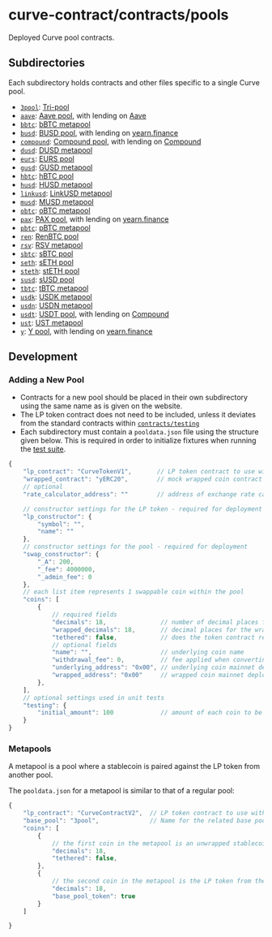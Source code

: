 # curve-contract/contracts/pools

Deployed Curve pool contracts.

## Subdirectories

Each subdirectory holds contracts and other files specific to a single Curve pool.

- [`3pool`](3pool): [Tri-pool](https://www.curve.fi/3pool)
- [`aave`](aave): [Aave pool](https://www.curve.fi/aave), with lending on [Aave](https://www.aave.com/)
- [`bbtc`](bbtc): [bBTC metapool](https://www.curve.fi/bbtc)
- [`busd`](busd): [BUSD pool](https://www.curve.fi/busd), with lending on [yearn.finance](https://yearn.finance/)
- [`compound`](compound): [Compound pool](https://www.curve.fi/compound), with lending on [Compound](https://compound.finance/)
- [`dusd`](dusd): [DUSD metapool](https://www.curve.fi/dusd)
- [`eurs`](eurs): [EURS pool](https://www.curve.fi/eurs)
- [`gusd`](gusd): [GUSD metapool](https://www.curve.fi/gusd)
- [`hbtc`](hbtc): [hBTC pool](https://www.curve.fi/hbtc)
- [`husd`](husd): [HUSD metapool](https://www.curve.fi/husd)
- [`linkusd`](linkusd): [LinkUSD metapool](https://www.curve.fi/linkusd)
- [`musd`](musd): [MUSD metapool](https://www.curve.fi/musd)
- [`obtc`](obtc): [oBTC metapool](https://www.curve.fi/obtc)
- [`pax`](pax): [PAX pool](https://www.curve.fi/pax), with lending on [yearn.finance](https://yearn.finance/)
- [`pbtc`](pbtc): [pBTC metapool](https://www.curve.fi/pbtc)
- [`ren`](ren): [RenBTC pool](https://www.curve.fi/ren)
- [`rsv`](rsv): [RSV metapool](https://www.curve.fi/rsv)
- [`sbtc`](sbtc): [sBTC pool](https://www.curve.fi/sbtc)
- [`seth`](seth): [sETH pool](https://www.curve.fi/seth)
- [`steth`](steth): [stETH pool](https://www.curve.fi/steth)
- [`susd`](susd): [sUSD pool](https://www.curve.fi/susdv2)
- [`tbtc`](tbtc): [tBTC metapool](https://www.curve.fi/tbtc)
- [`usdk`](usdk): [USDK metapool](https://www.curve.fi/usdk)
- [`usdn`](usdn): [USDN metapool](https://www.curve.fi/usdn)
- [`usdt`](usdt): [USDT pool](https://www.curve.fi/usdt), with lending on [Compound](https://compound.finance/)
- [`ust`](ust): [UST metapool](https://www.curve.fi/usdn)
- [`y`](y): [Y pool](https://www.curve.fi/y), with lending on [yearn.finance](https://yearn.finance/)

## Development

### Adding a New Pool

- Contracts for a new pool should be placed in their own subdirectory using the same name as is given on the website.
- The LP token contract does not need to be included, unless it deviates from the standard contracts within [`contracts/testing`](../testing)
- Each subdirectory must contain a `pooldata.json` file using the structure given below. This is required in order to initialize fixtures when running the [test suite](../../tests).

```js
{
    "lp_contract": "CurveTokenV1",       // LP token contract to use with this pool, from `contracts/tokens`
    "wrapped_contract": "yERC20",        // mock wrapped coin contract to use, from `contracts/testing`
    // optional
    "rate_calculator_address": ""        // address of exchange rate calculator for with unique pool logic

    // constructor settings for the LP token - required for deployment
    "lp_constructor": {
        "symbol": "",
        "name": ""
    },
    // constructor settings for the pool - required for deployment
    "swap_constructor": {
        "_A": 200,
        "_fee": 4000000,
        "_admin_fee": 0
    },
    // each list item represents 1 swappable coin within the pool
    "coins": [
        {
            // required fields
            "decimals": 18,               // number of decimal places for the underlying coin - omit if no underlying
            "wrapped_decimals": 18,       // decimal places for the wrapped coin - omit if no wrapping
            "tethered": false,            // does the token contract return `None` on a successful transfer/approve?
            // optional fields
            "name": "",                   // underlying coin name
            "withdrawal_fee": 0,          // fee applied when converting wrapped to underlying, expressed in bps
            "underlying_address": "0x00", // underlying coin mainnet deployment address, used in forked tests
            "wrapped_address": "0x00"     // wrapped coin mainnet deployment address
        },
    ],
    // optional settings used in unit tests
    "testing": {
        "initial_amount": 100             // amount of each coin to be added as initial liquidity
    }
}
```

### Metapools

A metapool is a pool where a stablecoin is paired against the LP token from another pool.

The `pooldata.json` for a metapool is similar to that of a regular pool:

```js
{
    "lp_contract": "CurveContractV2",  // LP token contract to use with this pool, from `contracts/tokens`
    "base_pool": "3pool",              // Name for the related base pool
    "coins": [
        {
            // the first coin in the metapool is an unwrapped stablecoin
            "decimals": 18,
            "tethered": false,
        },
        {
            // the second coin in the metapool is the LP token from the base pool
            "decimals": 18,
            "base_pool_token": true
        }
    ]

}
```
